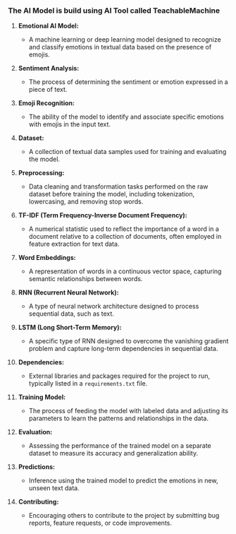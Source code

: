 ### The AI Model is build using AI Tool called TeachableMachine


1. **Emotional AI Model:**
   - A machine learning or deep learning model designed to recognize and classify emotions in textual data based on the presence of emojis.

2. **Sentiment Analysis:**
   - The process of determining the sentiment or emotion expressed in a piece of text.

3. **Emoji Recognition:**
   - The ability of the model to identify and associate specific emotions with emojis in the input text.

4. **Dataset:**
   - A collection of textual data samples used for training and evaluating the model.

5. **Preprocessing:**
   - Data cleaning and transformation tasks performed on the raw dataset before training the model, including tokenization, lowercasing, and removing stop words.

6. **TF-IDF (Term Frequency-Inverse Document Frequency):**
   - A numerical statistic used to reflect the importance of a word in a document relative to a collection of documents, often employed in feature extraction for text data.

7. **Word Embeddings:**
   - A representation of words in a continuous vector space, capturing semantic relationships between words.

8. **RNN (Recurrent Neural Network):**
   - A type of neural network architecture designed to process sequential data, such as text.

9. **LSTM (Long Short-Term Memory):**
   - A specific type of RNN designed to overcome the vanishing gradient problem and capture long-term dependencies in sequential data.

10. **Dependencies:**
    - External libraries and packages required for the project to run, typically listed in a `requirements.txt` file.

11. **Training Model:**
    - The process of feeding the model with labeled data and adjusting its parameters to learn the patterns and relationships in the data.

12. **Evaluation:**
    - Assessing the performance of the trained model on a separate dataset to measure its accuracy and generalization ability.

13. **Predictions:**
    - Inference using the trained model to predict the emotions in new, unseen text data.

14. **Contributing:**
    - Encouraging others to contribute to the project by submitting bug reports, feature requests, or code improvements.

